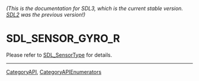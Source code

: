 ###### (This is the documentation for SDL3, which is the current stable version. [SDL2](https://wiki.libsdl.org/SDL2/) was the previous version!)
# SDL_SENSOR_GYRO_R

Please refer to [SDL_SensorType](SDL_SensorType) for details.

----
[CategoryAPI](CategoryAPI), [CategoryAPIEnumerators](CategoryAPIEnumerators)

